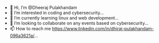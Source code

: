 - 👋 Hi, I’m @Dheeraj Pulakhandam
- 👀 I’m interested in coding and cybersecurity...
- 🌱 I’m currently learning linux and web development...
- 💞️ I’m looking to collaborate on any events based on cybersecurity...
- 📫 How to reach me https://www.linkedin.com/in/dhiraj-pulakhandam-096a3621a/...

<!---
Dheeraj0325/Dheeraj0325 is a ✨ special ✨ repository because its `README.md` (this file) appears on your GitHub profile.
You can click the Preview link to take a look at your changes.
--->
